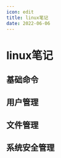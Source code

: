 ```yaml
---
icon: edit
title: linux笔记
date: 2022-06-06
---
```


# linux笔记

## 基础命令

## 用户管理

## 文件管理

## 系统安全管理


